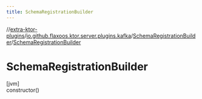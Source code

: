 ```yaml
---
title: SchemaRegistrationBuilder
---
```

//[extra-ktor-plugins](../../../index.md)/[io.github.flaxoos.ktor.server.plugins.kafka](../index.md)/[SchemaRegistrationBuilder](index.md)/[SchemaRegistrationBuilder](-schema-registration-builder.md)



# SchemaRegistrationBuilder



[jvm]\
constructor()




